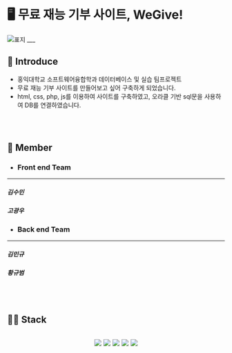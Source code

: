 
# 🖥 무료 재능 기부 사이트, WeGive!
![표지 ___](![image](https://github.com/user-attachments/assets/15da6eac-b141-48bc-afb3-a8044bb2b86e)
)

## 📕 Introduce
- 홍익대학교 소프트웨어융합학과 데이터베이스 및 실습 팀프로젝트
- 무료 재능 기부 사이트를 만들어보고 싶어 구축하게 되었습니다.
- html, css, php, js를 이용하여 사이트를 구축하였고, 오라클 기반 sql문을 사용하여 DB를 연결하였습니다.
<br>
<br>

## 📗 Member
 - ### Front end Team
  ---
  ##### 김수민

  ##### 고광우
 
 - ### Back end Team
  ---
  ##### 김민규
  ##### 황규범

<br>
<br>

## 📘📙 Stack
<h2 align="center">
 <img src="https://img.shields.io/badge/JavaScript-F7DF1E?style=round-square&logo=javascript&logoColor=black"/>
 <img src="https://img.shields.io/badge/CSS-1572B6?style=round-square&logo=css3&logoColor=white"/>
 <img src="https://img.shields.io/badge/HTML-E34F26?style=round-square&logo=html5&logoColor=white"/>
 <img src="https://img.shields.io/badge/PHP-777BB4?style=round-square&logo=php&logoColor=white"/>
 <img src="https://img.shields.io/badge/Oracle%20SQL-F80000?style=round-square&logo=oracle&logoColor=white"/>
